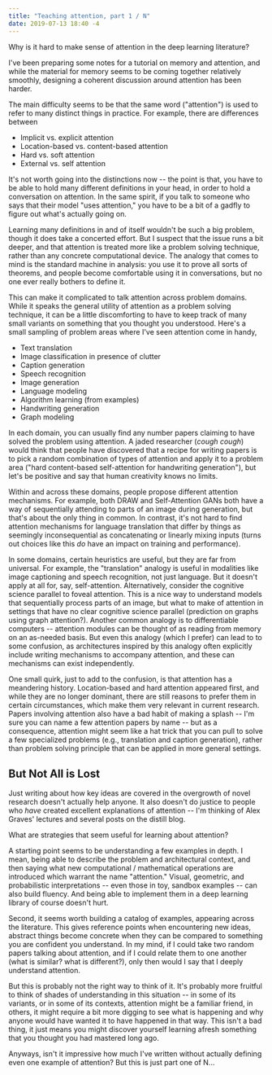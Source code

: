 ```yaml
---
title: "Teaching attention, part 1 / N"
date: 2019-07-13 18:40 -4
---
```


Why is it hard to make sense of attention in the deep learning literature?

I've been preparing some notes for a tutorial on memory and attention, and while
the material for memory seems to be coming together relatively smoothly,
designing a coherent discussion around attention has been harder.

The main difficulty seems to be that the same word ("attention") is used to
refer to many distinct things in practice. For example, there are differences
between

* Implicit vs. explicit attention
* Location-based vs. content-based attention
* Hard vs. soft attention
* External vs. self attention

It's not worth going into the distinctions now -- the point is that, you have to
be able to hold many different definitions in your head, in order to hold a
conversation on attention. In the same spirit, if you talk to someone who says
that their model "uses attention," you have to be a bit of a gadfly to figure
out what's actually going on.

Learning many definitions in and of itself wouldn't be such a big problem,
though it does take a concerted effort. But I suspect that the issue runs a bit
deeper, and that attention is treated more like a problem solving technique,
rather than any concrete computational device. The analogy that comes to mind is
the standard machine in analysis: you use it to prove all sorts of theorems, and
people become comfortable using it in conversations, but no one ever really
bothers to define it.

This can make it complicated to talk attention across problem domains. While it
speaks the general utility of attention as a problem solving technique, it can
be a little discomforting to have to keep track of many small variants on
something that you thought you understood. Here's a small sampling of problem
areas where I've seen attention come in handy,

* Text translation
* Image classification in presence of clutter
* Caption generation
* Speech recognition
* Image generation
* Language modeling
* Algorithm learning (from examples)
* Handwriting generation
* Graph modeling

In each domain, you can usually find any number papers claiming to have solved
the problem using attention. A jaded researcher (*cough cough*) would think that
people have discovered that a recipe for writing papers is to pick a random
combination of types of attention and apply it to a problem area ("hard
content-based self-attention for handwriting generation"), but let's be
positive and say that human creativity knows no limits.

Within and across these domains, people propose different attention mechanisms.
For example, both DRAW and Self-Attention GANs both have a way of sequentially
attending to parts of an image during generation, but that's about the only
thing in common. In contrast, it's not hard to find attention mechanisms for
language translation that differ by things as seemingly inconsequential as
concatenating or linearly mixing inputs (turns out choices like this *do* have
an impact on training and performance).

In some domains, certain heuristics are useful, but they are far from universal.
For example, the "translation" analogy is useful in modalities like image
captioning and speech recognition, not just language. But it doesn't apply at
all for, say, self-attention. Alternatively, consider the cognitive science
parallel to foveal attention. This is a nice way to understand models that
sequentially process parts of an image, but what to make of attention in
settings that have no clear cognitive science parallel (prediction on graphs
using graph attention?). Another common analogy is to differentiable computers
-- attention modules can be thought of as reading from memory on an as-needed
basis. But even this analogy (which I prefer) can lead to to some confusion, as
architectures inspired by this analogy often explicitly include writing
mechanisms to accompany attention, and these can mechanisms can exist
independently.

One small quirk, just to add to the confusion, is that attention has a
meandering history. Location-based and hard attention appeared first, and while
they are no longer dominant, there are still reasons to prefer them in certain
circumstances, which make them very relevant in current research. Papers
involving attention also have a bad habit of making a splash -- I'm sure you can
name a few attention papers by name -- but as a consequence, attention might
seem like a hat trick that you can pull to solve a few specialized problems
(e.g., translation and caption generation), rather than problem solving
principle that can be applied in more general settings.

## But Not All is Lost

Just writing about how key ideas are covered in the overgrowth of novel research
doesn't actually help anyone. It also doesn't do justice to people who *have*
created excellent explanations of attention -- I'm thinking of Alex Graves'
lectures and several posts on the distill blog.

What are strategies that seem useful for learning about attention?

A starting point seems to be understanding a few examples in depth. I mean,
being able to describe the problem and architectural context, and then saying
what new computational / mathematical operations are introduced which warrant
the name "attention." Visual, geometric, and probabilistic interpretations --
even those in toy, sandbox examples -- can also build fluency. And being able to
implement them in a deep learning library of course doesn't hurt.

Second, it seems worth building a catalog of examples, appearing across the
literature. This gives reference points when encountering new ideas, abstract
things become concrete when they can be compared to something you are confident
you understand. In my mind, if I could take two random papers talking about
attention, and if I could relate them to one another (what is similar? what is
different?), only then would I say that I deeply understand attention.

But this is probably not the right way to think of it. It's probably more
fruitful to think of shades of understanding in this situation -- in some of its
variants, or in some of its contexts, attention might be a familiar friend, in
others, it might require a bit more digging to see what is happening and why
anyone would have wanted it to have happened in that way. This isn't a bad
thing, it just means you might discover yourself learning afresh something that
you thought you had mastered long ago.

Anyways, isn't it impressive how much I've written without actually defining
even one example of attention? But this is just part one of N...
